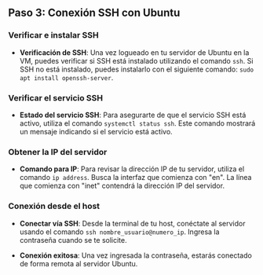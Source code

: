 ## Paso 3: Conexión SSH con Ubuntu

### Verificar e instalar SSH

- **Verificación de SSH**: Una vez logueado en tu servidor de Ubuntu en la VM, puedes verificar si SSH está instalado utilizando el comando `ssh`. Si SSH no está instalado, puedes instalarlo con el siguiente comando: `sudo apt install openssh-server`.

### Verificar el servicio SSH

- **Estado del servicio SSH**: Para asegurarte de que el servicio SSH está activo, utiliza el comando `systemctl status ssh`. Este comando mostrará un mensaje indicando si el servicio está activo.

### Obtener la IP del servidor

- **Comando para IP**: Para revisar la dirección IP de tu servidor, utiliza el comando `ip address`. Busca la interfaz que comienza con "en". La línea que comienza con "inet" contendrá la dirección IP del servidor.

### Conexión desde el host

- **Conectar vía SSH**: Desde la terminal de tu host, conéctate al servidor usando el comando `ssh nombre_usuario@numero_ip`. Ingresa la contraseña cuando se te solicite.

- **Conexión exitosa**: Una vez ingresada la contraseña, estarás conectado de forma remota al servidor Ubuntu.
